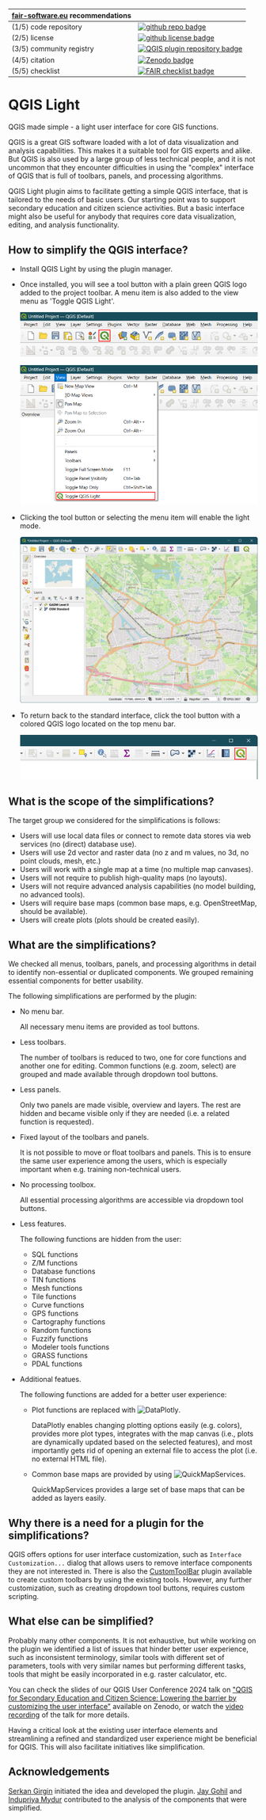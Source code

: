 | [fair-software.eu](https://fair-software.eu) recommendations | |
| :-- | :--  |
| (1/5) code repository     | [![github repo badge](https://img.shields.io/badge/github-repo-000.svg?logo=github&labelColor=gray&color=blue)](https://github.com/ITC-CRIB/qgis-light) |
| (2/5) license             | [![github license badge](https://img.shields.io/github/license/ITC-CRIB/qgis-light)](https://github.com/ITC-CRIB/qgis-light) |
| (3/5) community registry  | [![QGIS plugin repository badge](https://img.shields.io/badge/QGIS-Plugin_Repository-%23589632?style=flat&logo=qgis)](https://plugins.qgis.org/plugins/qgis-light/) |
| (4/5) citation            | [![Zenodo badge](https://zenodo.org/badge/DOI/10.5281/zenodo.13831537.svg)](https://doi.org/10.5281/zenodo.13831537) |
| (5/5) checklist           | [![FAIR checklist badge](https://fairsoftwarechecklist.net/badge.svg)](https://fairsoftwarechecklist.net/v0.2?f=31&a=32113&i=02322&r=133) |


# QGIS Light

QGIS made simple - a light user interface for core GIS functions.

QGIS is a great GIS software loaded with a lot of data visualization and
analysis capabilities. This makes it a suitable tool for GIS experts and alike.
But QGIS is also used by a large group of less technical people, and it is not
uncommon that they encounter difficulties in using the "complex" interface of
QGIS that is full of toolbars, panels, and processing algorithms.

QGIS Light plugin aims to facilitate getting a simple QGIS interface, that is
tailored to the needs of basic users. Our starting point was to support
secondary education and citizen science activities. But a basic interface might
also be useful for anybody that requires core data visualization, editing, and
analysis functionality.


## How to simplify the QGIS interface?

- Install QGIS Light by using the plugin manager.

- Once installed, you will see a tool button with a plain green QGIS logo added
  to the project toolbar. A menu item is also added to the view menu as 'Toggle
  QGIS Light'.

  ![QGIS Light tool button](docs/images/qgis-light-toolbutton.png "QGIS Light tool button")

  ![QGIS Light menu item](docs/images/qgis-light-menu.png "QGIS Light menu item")

- Clicking the tool button or selecting the menu item will enable the light mode.

  ![QGIS Light enabled](docs/images/qgis-light-enabled.png "QGIS Light enabled")

- To return back to the standard interface, click the tool button with a colored
  QGIS logo located on the top menu bar.

  ![QGIS Light exit tool button](docs/images/qgis-light-exit-toolbutton.png "QGIS Light exit tool button")


## What is the scope of the simplifications?

The target group we considered for the simplifications is follows:

- Users will use local data files or connect to remote data stores via web
  services (no (direct) database use).
- Users will use 2d vector and raster data (no z and m values, no 3d, no point
  clouds, mesh, etc.)
- Users will work with a single map at a time (no multiple map canvases).
- Users will not require to publish high-quality maps (no layouts).
- Users will not require advanced analysis capabilities (no model building, no
  advanced tools).
- Users will require base maps (common base maps, e.g. OpenStreetMap, should be
  available).
- Users will create plots (plots should be created easily).


## What are the simplifications?

We checked all menus, toolbars, panels, and processing algorithms in detail to
identify non-essential or duplicated components. We grouped remaining essential
components for better usability.

The following simplifications are performed by the plugin:

- No menu bar.

  All necessary menu items are provided as tool buttons.

- Less toolbars.

  The number of toolbars is reduced to two, one for core functions and another
  one for editing. Common functions (e.g. zoom, select) are grouped and made
  available through dropdown tool buttons.

- Less panels.

  Only two panels are made visible, overview and layers. The rest are hidden
  and became visible only if they are needed (i.e. a related function is
  requested).

- Fixed layout of the toolbars and panels.

  It is not possible to move or float toolbars and panels. This is to ensure
  the same user experience among the users, which is especially important when
  e.g. training non-technical users.

- No processing toolbox.

  All essential processing algorithms are accessible via dropdown tool buttons.

- Less features.

  The following functions are hidden from the user:

  - SQL functions
  - Z/M functions
  - Database functions
  - TIN functions
  - Mesh functions
  - Tile functions
  - Curve functions
  - GPS functions
  - Cartography functions
  - Random functions
  - Fuzzify functions
  - Modeler tools functions
  - GRASS functions
  - PDAL functions

- Additional featues.

  The following functions are added for a better user experience:

  - Plot functions are replaced with ![DataPlotly](https://github.com/ghtmtt/DataPlotly).

    DataPlotly enables changing plotting options easily (e.g. colors), provides
    more plot types, integrates with the map canvas (i.e., plots are dynamically
    updated based on the selected features), and most importantly gets rid of
    opening an external file to access the plot (i.e. no external HTML file).

  - Common base maps are provided by using ![QuickMapServices](https://github.com/nextgis/quickmapservices).

    QuickMapServices provides a large set of base maps that can be added as
    layers easily.


## Why there is a need for a plugin for the simplifications?

QGIS offers options for user interface customization, such as `Interface
Customization...` dialog that allows users to remove interface components they
are not interested in.
There is also the [CustomToolBar](https://github.com/All4Gis/CustomToolBar)
plugin available to create custom toolbars by using the existing tools.
However, any further customization, such as creating dropdown tool buttons,
requires custom scripting.


## What else can be simplified?

Probably many other components. It is not exhaustive, but while working on
the plugin we identified a list of issues that hinder better user experience,
such as inconsistent terminology, similar tools with different set of
parameters, tools with very similar names but performing different tasks, tools
that might be easily incorporated in e.g. raster calculator, etc.

You can check the slides of our QGIS User Conference 2024 talk on ["QGIS for
Secondary Education and Citizen Science: Lowering the barrier by customizing
the user interface"](https://zenodo.org/records/13830612) available on Zenodo,
or watch the  [video recording](https://www.youtube.com/watch?v=btG-lVYYOCY) of
the talk for more details.

Having a critical look at the existing user interface elements and streamlining
a refined and standardized user experience might be beneficial for QGIS. This
will also facilitate initiatives like simplification.


## Acknowledgements

[Serkan Girgin](https://github.com/girgink) initiated the idea and developed
the plugin. [Jay Gohil](https://github.com/Jay-Gohil) and
[Indupriya Mydur](mailto:i.mydur@student.utwente.nl) contributed to the
analysis of the components that were simplified.
